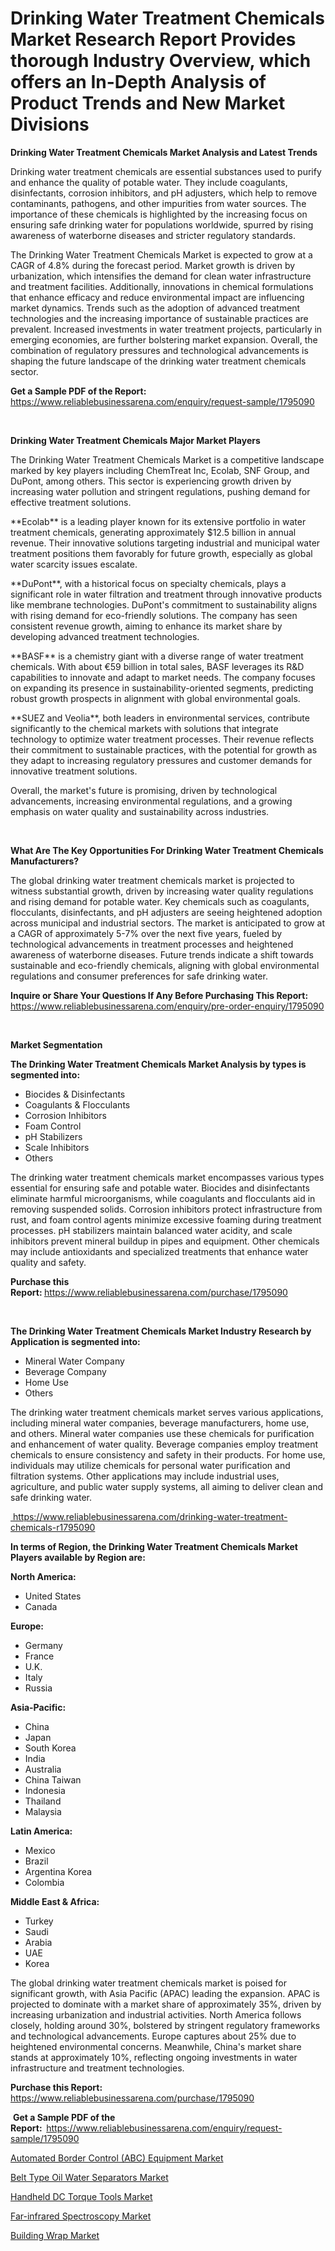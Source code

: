 <p><h1>Drinking Water Treatment Chemicals Market Research Report Provides thorough Industry Overview, which offers an In-Depth Analysis of Product Trends and New Market Divisions</h1></p><p><strong>Drinking Water Treatment Chemicals Market Analysis and Latest Trends</strong></p>
<p><p>Drinking water treatment chemicals are essential substances used to purify and enhance the quality of potable water. They include coagulants, disinfectants, corrosion inhibitors, and pH adjusters, which help to remove contaminants, pathogens, and other impurities from water sources. The importance of these chemicals is highlighted by the increasing focus on ensuring safe drinking water for populations worldwide, spurred by rising awareness of waterborne diseases and stricter regulatory standards.</p><p>The Drinking Water Treatment Chemicals Market is expected to grow at a CAGR of 4.8% during the forecast period. Market growth is driven by urbanization, which intensifies the demand for clean water infrastructure and treatment facilities. Additionally, innovations in chemical formulations that enhance efficacy and reduce environmental impact are influencing market dynamics. Trends such as the adoption of advanced treatment technologies and the increasing importance of sustainable practices are prevalent. Increased investments in water treatment projects, particularly in emerging economies, are further bolstering market expansion. Overall, the combination of regulatory pressures and technological advancements is shaping the future landscape of the drinking water treatment chemicals sector.</p></p>
<p><strong>Get a Sample PDF of the Report:&nbsp;</strong> <a href="https://www.reliablebusinessarena.com/enquiry/request-sample/1795090?utm_campaign=3497&utm_medium=2&utm_source=Github&utm_content=ia&utm_term=01042025&utm_id=drinking-water-treatment-chemicals">https://www.reliablebusinessarena.com/enquiry/request-sample/1795090</a></p>
<p>&nbsp;</p>
<p><strong>Drinking Water Treatment Chemicals Major Market Players</strong></p>
<p><p>The Drinking Water Treatment Chemicals Market is a competitive landscape marked by key players including ChemTreat Inc, Ecolab, SNF Group, and DuPont, among others. This sector is experiencing growth driven by increasing water pollution and stringent regulations, pushing demand for effective treatment solutions.</p><p>**Ecolab** is a leading player known for its extensive portfolio in water treatment chemicals, generating approximately $12.5 billion in annual revenue. Their innovative solutions targeting industrial and municipal water treatment positions them favorably for future growth, especially as global water scarcity issues escalate.</p><p>**DuPont**, with a historical focus on specialty chemicals, plays a significant role in water filtration and treatment through innovative products like membrane technologies. DuPont's commitment to sustainability aligns with rising demand for eco-friendly solutions. The company has seen consistent revenue growth, aiming to enhance its market share by developing advanced treatment technologies.</p><p>**BASF** is a chemistry giant with a diverse range of water treatment chemicals. With about €59 billion in total sales, BASF leverages its R&D capabilities to innovate and adapt to market needs. The company focuses on expanding its presence in sustainability-oriented segments, predicting robust growth prospects in alignment with global environmental goals.</p><p>**SUEZ and Veolia**, both leaders in environmental services, contribute significantly to the chemical markets with solutions that integrate technology to optimize water treatment processes. Their revenue reflects their commitment to sustainable practices, with the potential for growth as they adapt to increasing regulatory pressures and customer demands for innovative treatment solutions.</p><p>Overall, the market's future is promising, driven by technological advancements, increasing environmental regulations, and a growing emphasis on water quality and sustainability across industries.</p></p>
<p>&nbsp;</p>
<p><strong>What Are The Key Opportunities For Drinking Water Treatment Chemicals Manufacturers?</strong></p>
<p><p>The global drinking water treatment chemicals market is projected to witness substantial growth, driven by increasing water quality regulations and rising demand for potable water. Key chemicals such as coagulants, flocculants, disinfectants, and pH adjusters are seeing heightened adoption across municipal and industrial sectors. The market is anticipated to grow at a CAGR of approximately 5-7% over the next five years, fueled by technological advancements in treatment processes and heightened awareness of waterborne diseases. Future trends indicate a shift towards sustainable and eco-friendly chemicals, aligning with global environmental regulations and consumer preferences for safe drinking water.</p></p>
<p><strong>Inquire or Share Your Questions If Any Before Purchasing This Report:</strong> <a href="https://www.reliablebusinessarena.com/enquiry/pre-order-enquiry/1795090?utm_campaign=3497&utm_medium=2&utm_source=Github&utm_content=ia&utm_term=01042025&utm_id=drinking-water-treatment-chemicals">https://www.reliablebusinessarena.com/enquiry/pre-order-enquiry/1795090</a></p>
<p>&nbsp;</p>
<p><strong>Market Segmentation</strong></p>
<p><strong>The Drinking Water Treatment Chemicals Market Analysis by types is segmented into:</strong></p>
<p><ul><li>Biocides & Disinfectants</li><li>Coagulants & Flocculants</li><li>Corrosion Inhibitors</li><li>Foam Control</li><li>pH Stabilizers</li><li>Scale Inhibitors</li><li>Others</li></ul></p>
<p><p>The drinking water treatment chemicals market encompasses various types essential for ensuring safe and potable water. Biocides and disinfectants eliminate harmful microorganisms, while coagulants and flocculants aid in removing suspended solids. Corrosion inhibitors protect infrastructure from rust, and foam control agents minimize excessive foaming during treatment processes. pH stabilizers maintain balanced water acidity, and scale inhibitors prevent mineral buildup in pipes and equipment. Other chemicals may include antioxidants and specialized treatments that enhance water quality and safety.</p></p>
<p><strong>Purchase this Report:&nbsp;</strong><a href="https://www.reliablebusinessarena.com/purchase/1795090?utm_campaign=3497&utm_medium=2&utm_source=Github&utm_content=ia&utm_term=01042025&utm_id=drinking-water-treatment-chemicals">https://www.reliablebusinessarena.com/purchase/1795090</a></p>
<p>&nbsp;</p>
<p><strong>The Drinking Water Treatment Chemicals Market Industry Research by Application is segmented into:</strong></p>
<p><ul><li>Mineral Water Company</li><li>Beverage Company</li><li>Home Use</li><li>Others</li></ul></p>
<p><p>The drinking water treatment chemicals market serves various applications, including mineral water companies, beverage manufacturers, home use, and others. Mineral water companies use these chemicals for purification and enhancement of water quality. Beverage companies employ treatment chemicals to ensure consistency and safety in their products. For home use, individuals may utilize chemicals for personal water purification and filtration systems. Other applications may include industrial uses, agriculture, and public water supply systems, all aiming to deliver clean and safe drinking water.</p></p>
<p><a href="https://www.reliablebusinessarena.com/drinking-water-treatment-chemicals-r1795090?utm_campaign=3497&utm_medium=2&utm_source=Github&utm_content=ia&utm_term=01042025&utm_id=drinking-water-treatment-chemicals">&nbsp;https://www.reliablebusinessarena.com/drinking-water-treatment-chemicals-r1795090</a></p>
<p><strong>In terms of Region, the Drinking Water Treatment Chemicals Market Players available by Region are:</strong></p>
<p>
    <p> <strong> North America: </strong>
        <ul>
            <li>United States</li>
            <li>Canada</li>
        </ul>
        </p> 
    <p> <strong> Europe: </strong>
        <ul>
            <li>Germany</li>
            <li>France</li>
            <li>U.K.</li>
            <li>Italy</li>
            <li>Russia</li>
        </ul>
        </p> 
    <p> <strong> Asia-Pacific: </strong>
        <ul>
            <li>China</li>
            <li>Japan</li>
            <li>South Korea</li>
            <li>India</li>
            <li>Australia</li>
            <li>China Taiwan</li>
            <li>Indonesia</li>
            <li>Thailand</li>
            <li>Malaysia</li>
        </ul>
        </p> 
    <p> <strong> Latin America: </strong>
        <ul>
            <li>Mexico</li>
            <li>Brazil</li>
            <li>Argentina Korea</li>
            <li>Colombia</li>
        </ul>
        </p> 
    <p> <strong> Middle East & Africa: </strong>
        <ul>
            <li>Turkey</li>
            <li>Saudi</li>
            <li>Arabia</li>
            <li>UAE</li>
            <li>Korea</li>
        </ul>
    </p>
    </p>
<p><p>The global drinking water treatment chemicals market is poised for significant growth, with Asia Pacific (APAC) leading the expansion. APAC is projected to dominate with a market share of approximately 35%, driven by increasing urbanization and industrial activities. North America follows closely, holding around 30%, bolstered by stringent regulatory frameworks and technological advancements. Europe captures about 25% due to heightened environmental concerns. Meanwhile, China's market share stands at approximately 10%, reflecting ongoing investments in water infrastructure and treatment technologies.</p></p>
<p><strong>Purchase this Report: </strong><a href="https://www.reliablebusinessarena.com/purchase/1795090?utm_campaign=3497&utm_medium=2&utm_source=Github&utm_content=ia&utm_term=01042025&utm_id=drinking-water-treatment-chemicals">https://www.reliablebusinessarena.com/purchase/1795090</a></p>
<p>&nbsp;<strong>Get a Sample PDF of the Report:&nbsp;&nbsp;</strong><a href="https://www.reliablebusinessarena.com/enquiry/request-sample/1795090?utm_campaign=3497&utm_medium=2&utm_source=Github&utm_content=ia&utm_term=01042025&utm_id=drinking-water-treatment-chemicals">https://www.reliablebusinessarena.com/enquiry/request-sample/1795090</a></p>
<p><strong></strong></p>
<p><p><a href="https://www.linkedin.com/pulse/key-metrics-automated-border-control-abc-equipment-market-report-lqzbc?utm_campaign=3497&utm_medium=2&utm_source=Github&utm_content=ia&utm_term=01042025&utm_id=drinking-water-treatment-chemicals">Automated Border Control (ABC) Equipment Market</a></p><p><a href="https://www.linkedin.com/pulse/regional-adaptations-global-belt-type-oil-water-separators-vbg6e?utm_campaign=3497&utm_medium=2&utm_source=Github&utm_content=ia&utm_term=01042025&utm_id=drinking-water-treatment-chemicals">Belt Type Oil Water Separators Market</a></p><p><a href="https://www.linkedin.com/pulse/thorough-review-handheld-dc-torque-tools-market-size-share-revenue-czemc?utm_campaign=3497&utm_medium=2&utm_source=Github&utm_content=ia&utm_term=01042025&utm_id=drinking-water-treatment-chemicals">Handheld DC Torque Tools Market</a></p><p><a href="https://www.linkedin.com/pulse/providing-view-both-historical-trends-future-projections-7qioc?utm_campaign=3497&utm_medium=2&utm_source=Github&utm_content=ia&utm_term=01042025&utm_id=drinking-water-treatment-chemicals">Far-infrared Spectroscopy Market</a></p><p><a href="https://github.com/naomaroaoonv/Market-Research-Report-List-1/blob/main/building-wrap-market.md?utm_campaign=3497&utm_medium=2&utm_source=Github&utm_content=ia&utm_term=01042025&utm_id=drinking-water-treatment-chemicals">Building Wrap Market</a></p></p>